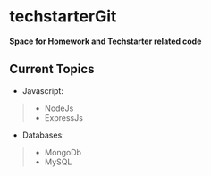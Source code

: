 # techstarterGit
__Space for Homework and Techstarter related code__

## Current Topics
- Javascript:
> - NodeJs
> - ExpressJs

- Databases:
> - MongoDb
> - MySQL
